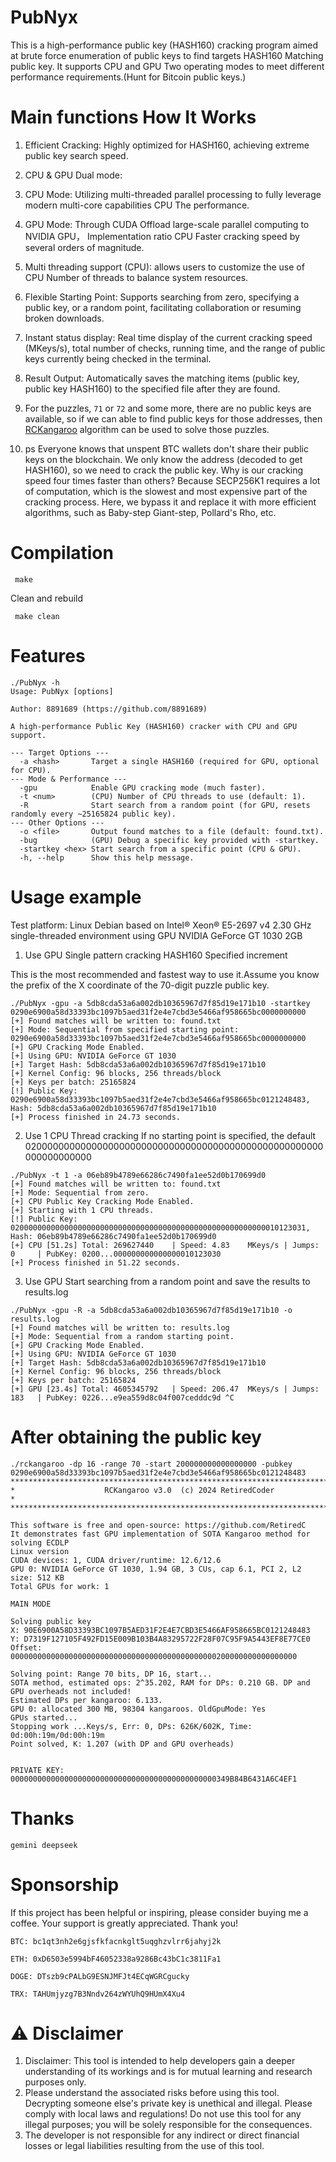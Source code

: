 # PubNyx

This is a high-performance public key (HASH160) cracking program aimed at brute force enumeration of public keys to find targets HASH160 Matching public key. It supports CPU and GPU Two operating modes to meet different performance requirements.(Hunt for Bitcoin public keys.)

# Main functions How It Works

1. Efficient Cracking: Highly optimized for HASH160, achieving extreme public key search speed.

2. CPU & GPU  Dual mode:

1. CPU  Mode: Utilizing multi-threaded parallel processing to fully leverage modern multi-core capabilities CPU  The performance.

2. GPU  Mode: Through CUDA  Offload large-scale parallel computing to NVIDIA GPU， Implementation ratio CPU  Faster cracking speed by several orders of magnitude.

3. Multi threading support (CPU): allows users to customize the use of CPU  Number of threads to balance system resources.

4. Flexible Starting Point: Supports searching from zero, specifying a public key, or a random point, facilitating collaboration or resuming broken downloads.

5. Instant status display: Real time display of the current cracking speed (MKeys/s), total number of checks, running time, and the range of public keys currently being checked in the terminal.

6. Result Output: Automatically saves the matching items (public key, public key HASH160) to the specified file after they are found.

7. For the puzzles, ```71``` or ```72``` and some more, there are no public keys are available, so if we can able to find public keys for those addresses, then [RCKangaroo](https://github.com/RetiredC/RCKangaroo) algorithm can be used to solve those puzzles.

8. ps Everyone knows that unspent BTC wallets don't share their public keys on the blockchain. We only know the address (decoded to get HASH160), so we need to crack the public key. Why is our cracking speed four times faster than others? Because SECP256K1 requires a lot of computation, which is the slowest and most expensive part of the cracking process. Here, we bypass it and replace it with more efficient algorithms, such as Baby-step Giant-step, Pollard's Rho, etc.

# Compilation
```
 make
```
Clean and rebuild
```
 make clean
```
# Features
```
./PubNyx -h
Usage: PubNyx [options]

Author: 8891689 (https://github.com/8891689)

A high-performance Public Key (HASH160) cracker with CPU and GPU support.

--- Target Options ---
  -a <hash>       Target a single HASH160 (required for GPU, optional for CPU).
--- Mode & Performance ---
  -gpu            Enable GPU cracking mode (much faster).
  -t <num>        (CPU) Number of CPU threads to use (default: 1).
  -R              Start search from a random point (for GPU, resets randomly every ~25165824 public key).
--- Other Options ---
  -o <file>       Output found matches to a file (default: found.txt).
  -bug            (GPU) Debug a specific key provided with -startkey.
  -startkey <hex> Start search from a specific point (CPU & GPU).
  -h, --help      Show this help message.
```
# Usage example

Test platform: Linux Debian based on Intel® Xeon® E5-2697 v4 2.30 GHz single-threaded environment using GPU NVIDIA GeForce GT 1030 2GB

1. Use GPU  Single pattern cracking HASH160 Specified increment

This is the most recommended and fastest way to use it.Assume you know the prefix of the X coordinate of the 70-digit puzzle public key.
```
./PubNyx -gpu -a 5db8cda53a6a002db10365967d7f85d19e171b10 -startkey 0290e6900a58d33393bc1097b5aed31f2e4e7cbd3e5466af958665bc0000000000
[+] Found matches will be written to: found.txt
[+] Mode: Sequential from specified starting point: 0290e6900a58d33393bc1097b5aed31f2e4e7cbd3e5466af958665bc0000000000
[+] GPU Cracking Mode Enabled.
[+] Using GPU: NVIDIA GeForce GT 1030
[+] Target Hash: 5db8cda53a6a002db10365967d7f85d19e171b10
[+] Kernel Config: 96 blocks, 256 threads/block
[+] Keys per batch: 25165824
[!] Public Key: 0290e6900a58d33393bc1097b5aed31f2e4e7cbd3e5466af958665bc0121248483, Hash: 5db8cda53a6a002db10365967d7f85d19e171b10
[+] Process finished in 24.73 seconds.
```
2. Use 1 CPU  Thread cracking If no starting point is specified, the default 020000000000000000000000000000000000000000000000000000000000000000
```
./PubNyx -t 1 -a 06eb89b4789e66286c7490fa1ee52d0b170699d0
[+] Found matches will be written to: found.txt
[+] Mode: Sequential from zero.
[+] CPU Public Key Cracking Mode Enabled.
[+] Starting with 1 CPU threads.
[!] Public Key: 020000000000000000000000000000000000000000000000000000000010123031, Hash: 06eb89b4789e66286c7490fa1ee52d0b170699d0
[+] CPU [51.2s] Total: 269627440    | Speed: 4.83    MKeys/s | Jumps: 0     | PubKey: 0200...000000000000000010123030    
[+] Process finished in 51.22 seconds.

```
3. Use GPU  Start searching from a random point and save the results to results.log
```
./PubNyx -gpu -R -a 5db8cda53a6a002db10365967d7f85d19e171b10 -o results.log
[+] Found matches will be written to: results.log
[+] Mode: Sequential from a random starting point.
[+] GPU Cracking Mode Enabled.
[+] Using GPU: NVIDIA GeForce GT 1030
[+] Target Hash: 5db8cda53a6a002db10365967d7f85d19e171b10
[+] Kernel Config: 96 blocks, 256 threads/block
[+] Keys per batch: 25165824
[+] GPU [23.4s] Total: 4605345792   | Speed: 206.47  MKeys/s | Jumps: 183   | PubKey: 0226...e9ea559d8c04f007cedddc9d ^C
```

# After obtaining the public key
```
./rckangaroo -dp 16 -range 70 -start 200000000000000000 -pubkey 0290e6900a58d33393bc1097b5aed31f2e4e7cbd3e5466af958665bc0121248483
********************************************************************************
*                    RCKangaroo v3.0  (c) 2024 RetiredCoder                    *
********************************************************************************

This software is free and open-source: https://github.com/RetiredC
It demonstrates fast GPU implementation of SOTA Kangaroo method for solving ECDLP
Linux version
CUDA devices: 1, CUDA driver/runtime: 12.6/12.6
GPU 0: NVIDIA GeForce GT 1030, 1.94 GB, 3 CUs, cap 6.1, PCI 2, L2 size: 512 KB
Total GPUs for work: 1

MAIN MODE

Solving public key
X: 90E6900A58D33393BC1097B5AED31F2E4E7CBD3E5466AF958665BC0121248483
Y: D7319F127105F492FD15E009B103B4A83295722F28F07C95F9A5443EF8E77CE0
Offset: 0000000000000000000000000000000000000000000000200000000000000000

Solving point: Range 70 bits, DP 16, start...
SOTA method, estimated ops: 2^35.202, RAM for DPs: 0.210 GB. DP and GPU overheads not included!
Estimated DPs per kangaroo: 6.133.
GPU 0: allocated 300 MB, 98304 kangaroos. OldGpuMode: Yes
GPUs started...
Stopping work ...Keys/s, Err: 0, DPs: 626K/602K, Time: 0d:00h:19m/0d:00h:19m
Point solved, K: 1.207 (with DP and GPU overheads)


PRIVATE KEY: 0000000000000000000000000000000000000000000000349B84B6431A6C4EF1

```
# Thanks
```
gemini deepseek
```

# Sponsorship
If this project has been helpful or inspiring, please consider buying me a coffee. Your support is greatly appreciated. Thank you!
```
BTC: bc1qt3nh2e6gjsfkfacnkglt5uqghzvlrr6jahyj2k

ETH: 0xD6503e5994bF46052338a9286Bc43bC1c3811Fa1

DOGE: DTszb9cPALbG9ESNJMFJt4ECqWGRCgucky

TRX: TAHUmjyzg7B3Nndv264zWYUhQ9HUmX4Xu4
```
# ⚠️ Disclaimer
1. Disclaimer: This tool is intended to help developers gain a deeper understanding of its workings and is for mutual learning and research purposes only.
2. Please understand the associated risks before using this tool. Decrypting someone else's private key is unethical and illegal. Please comply with local laws and regulations! Do not use this tool for any illegal purposes; you will be solely responsible for the consequences.
3. The developer is not responsible for any indirect or direct financial losses or legal liabilities resulting from the use of this tool.

